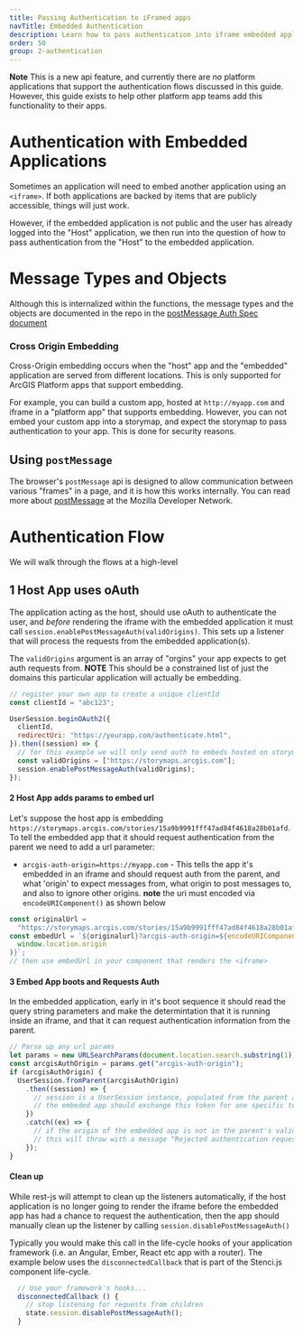 ```yaml
---
title: Passing Authentication to iFramed apps
navTitle: Embedded Authentication
description: Learn how to pass authentication into iframe embedded applications.
order: 50
group: 2-authentication
---
```


**Note** This is a new api feature, and currently there are _no_ platform applications that support the authentication flows discussed in this guide. However, this guide exists to help other platform app teams add this functionality to their apps.

# Authentication with Embedded Applications

Sometimes an application will need to embed another application using an `<iframe>`. If both applications are backed by items that are publicly accessible, things will just work.

However, if the embedded application is not public and the user has already logged into the "Host" application, we then run into the question of how to pass authentication from the "Host" to the embedded application.

# Message Types and Objects

Although this is internalized within the functions, the message types and the objects are documented in the repo in the [postMessage Auth Spec document](https://github.com/Esri/arcgis-rest-js/tree/master/packages/arcgis-rest-auth/post-message-auth-spec.md)

### Cross Origin Embedding

Cross-Origin embedding occurs when the "host" app and the "embedded" application are served from different locations. This is only supported for ArcGIS Platform apps that support embedding.

For example, you can build a custom app, hosted at `http://myapp.com` and iframe in a "platform app" that supports embedding. However, you can not embed your custom app into a storymap, and expect the storymap to pass authentication to your app. This is done for security reasons.

## Using `postMessage`

The browser's `postMessage` api is designed to allow communication between various "frames" in a page, and it is how this works internally. You can read more about [postMessage](https://developer.mozilla.org/en-US/docs/Web/API/Window/postMessage) at the Mozilla Developer Network.

# Authentication Flow

We will walk through the flows at a high-level

## 1 Host App uses oAuth

The application acting as the host, should use oAuth to authenticate the user, and _before_ rendering the iframe with the embedded application it must call `session.enablePostMessageAuth(validOrigins)`. This sets up a listener that will process the requests from the embedded application(s).

The `validOrigins` argument is an array of "orgins" your app expects to get auth requests from. **NOTE** This should be a constrained list of just the domains this particular application will actually be embedding.

```js
// register your own app to create a unique clientId
const clientId = "abc123";

UserSession.beginOAuth2({
  clientId,
  redirectUri: "https://yourapp.com/authenticate.html",
}).then((session) => {
  // for this example we will only send auth to embeds hosted on storymaps.arcgis.com
  const validOrigins = ["https://storymaps.arcgis.com"];
  session.enablePostMessageAuth(validOrigins);
});
```

#### 2 Host App adds params to embed url

Let's suppose the host app is embedding `https://storymaps.arcgis.com/stories/15a9b9991fff47ad84f4618a28b01afd`. To tell the embedded app that it should request authentication from the parent we need to add a url parameter:

- `arcgis-auth-origin=https://myapp.com` - This tells the app it's embedded in an iframe and should request auth from the parent, and what 'origin' to expect messages from, what origin to post messages to, and also to ignore other origins. **note** the uri must encoded via `encodeURIComponent()` as shown below

```js
const originalUrl =
  "https://storymaps.arcgis.com/stories/15a9b9991fff47ad84f4618a28b01afd";
const embedUrl = `${originalurl}?arcgis-auth-origin=${encodeURIComponent(
  window.location.origin
)}`;
// then use embedUrl in your component that renders the <iframe>
```

#### 3 Embed App boots and Requests Auth

In the embedded application, early in it's boot sequence it should read the query string parameters and make the determintation that it is running inside an iframe, and that it can request authentication information from the parent.

```js
// Parse up any url params
let params = new URLSearchParams(document.location.search.substring(1));
const arcgisAuthOrigin = params.get("arcgis-auth-origin");
if (arcgisAuthOrigin) {
  UserSession.fromParent(arcgisAuthOrigin)
    .then((session) => {
      // session is a UserSession instance, populated from the parent app
      // the embeded app should exchange this token for one specific to the application
    })
    .catch((ex) => {
      // if the origin of the embedded app is not in the parent's validOrigin array
      // this will throw with a message "Rejected authentication request."
    });
}
```

#### Clean up

While rest-js will attempt to clean up the listeners automatically, if the host application is no longer going to render the iframe before the embedded app has had a chance to request the authentication, then the app should manually clean up the listener by calling `session.disablePostMessageAuth()`

Typically you would make this call in the life-cycle hooks of your application framework (i.e. an Angular, Ember, React etc app with a router). The example below uses the `disconnectedCallback` that is part of the Stenci.js component life-cycle.

```js
  // Use your framework's hooks...
  disconnectedCallback () {
    // stop listening for requests from children
    state.session.disablePostMessageAuth();
  }
```
